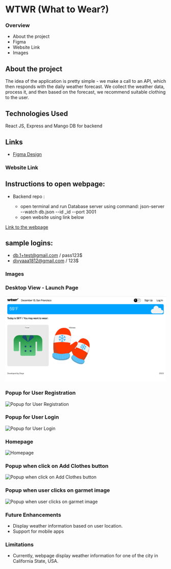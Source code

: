 # WTWR (What to Wear?)

### Overview

- About the project
- Figma
- Website Link
- Images

## About the project

The idea of the application is pretty simple - we make a call to an API, which then responds with the daily weather forecast. We collect the weather data, process it, and then based on the forecast, we recommend suitable clothing to the user.

## Technologies Used

React JS, Express and Mango DB for backend

## Links

- [Figma Design](https://www.figma.com/file/DTojSwldenF9UPKQZd6RRb/Sprint-10%3A-WTWR)

### Website Link

## Instructions to open webpage:

- Backend repo :

  - open terminal and run Database server using command: json-server --watch db.json --id \_id --port 3001
  - open website using link below

[Link to the webpage](https://divyaaa1812.github.io/se_project_react)

## sample logins:

- db.1+test@gmail.com / pass123$
- divyaaa1812@gmail.com / 123$

### Images

### Desktop View - Launch Page

![Desktop View](https://github.com/divyaaa1812/se_project_react/blob/main/Website/LaunchPage.png)

### Popup for User Registration

![Popup for User Registration](C:\Users\divya\projects\se_project_react\Website\UserRegistrationform.png)

### Popup for User Login

![Popup for User Login](C:\Users\divya\projects\se_project_react\Website\Loginform.png)

### Homepage

![Homepage](C:\Users\divya\projects\se_project_react\Website\Home.png)

### Popup when click on Add Clothes button

![Popup when click on Add Clothes button](C:\Users\divya\projects\se_project_react\Website\AddClothesPopup.png)

### Popup when user clicks on garmet image

![Popup when user clicks on garmet image](C:\Users\divya\projects\se_project_react\Website\cradItem.png)

### Future Enhancements

- Display weather information based on user location.
- Support for mobile apps

### Limitations

- Currently, webpage display weather information for one of the city in California State, USA.
